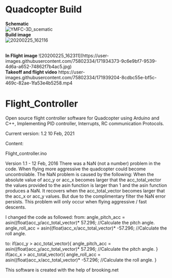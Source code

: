 # Quadcopter Build
<b>Schematic</b>
<br>
![YMFC-3D_scematic](https://user-images.githubusercontent.com/75802334/171931255-70936a6f-4132-4fc5-9cf5-89725974b614.jpg)
<br>
<b>Build image</b>
<br>
![20200225_162116](https://user-images.githubusercontent.com/75802334/171933988-e43b156c-e09e-49eb-bfbf-9338c0bec638.jpg)

<br>
<b> In Flight image</b>
![20200225_162311](https://user-images.githubusercontent.com/75802334/171934373-9c6e9bf7-9539-4d6a-a652-74862f7b4ac5.jpg)
<br>
<b>Takeoff and flight video</b>
https://user-images.githubusercontent.com/75802334/171939204-8cdbc55e-bf5c-469c-82ae-1fa53e4b5258.mp4



# Flight_Controller
Open source flight controller software for Quadcopter using Arduino and C++, Implementing PID controller, Interrupts, RC communication Protocols.
 
Current version: 1.2 10 Feb, 2021

Content:

Flight_controller.ino


Version 1.1 - 12 Feb, 2016
There was a NaN (not a number) problem in the code. When flying more aggressive the quadcopter could become uncontrolable. The NaN problem is caused by the following:
When the absolute value of acc_y or acc_x becomes larger that the acc_total_vector the values provided to the asin function is larger than 1 and the asin function produces a NaN.
It recovers when the acc_total_vector becomes larger that the acc_x or acc_y values. But due to the complimentary filter the NaN error persists.
This problem will only occur when flying aggressive / fast descents. 

I changed the code as followed:
from:
angle_pitch_acc = asin((float)acc_y/acc_total_vector)* 57.296;            //Calculate the pitch angle.
angle_roll_acc = asin((float)acc_x/acc_total_vector)* -57.296;            //Calculate the roll angle.

to:
if(acc_y > acc_total_vector){
  angle_pitch_acc = asin((float)acc_y/acc_total_vector)* 57.296;            //Calculate the pitch angle.
}
if(acc_x > acc_total_vector){
  angle_roll_acc = asin((float)acc_x/acc_total_vector)* -57.296;            //Calculate the roll angle.
}

This software is created with the help of brooking.net




